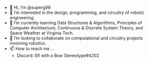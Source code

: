 - 👋 Hi, I’m @superg98
- 👀 I’m interested in the design, programming, and circuitry of robotic engineering.
- 🌱 I’m currently learning Data Structures & Algorithms, Principles of Computer Architecture, Continuous & Discrete System Theory, and Space Weather at Virginia Tech.
- 💞️ I’m looking to collaborate on computational and circuitry projects involving robotics.
- 📫 How to reach me ...
  - Discord: Elf with a Bow Stereotype#4202

<!---
superg98/superg98 is a ✨ special ✨ repository because its `README.md` (this file) appears on your GitHub profile.
You can click the Preview link to take a look at your changes.
--->
